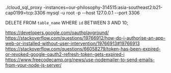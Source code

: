 ./cloud_sql_proxy -instances=our-philosophy-314515:asia-southeast2:b21-cap0199=tcp:3306
mysql -u root -p --host 127.0.0.1 --port 3306

DELETE FROM `table_name` WHERE `id` BETWEEN 3 AND 10;

https://developers.google.com/oauthplayground/
https://stackoverflow.com/questions/19766912/how-do-i-authorise-an-app-web-or-installed-without-user-intervention/19766913#19766913
https://stackoverflow.com/questions/66058279/token-has-been-expired-or-revoked-google-oauth2-refresh-token-gets-expired-i
https://www.freecodecamp.org/news/use-nodemailer-to-send-emails-from-your-node-js-server/


